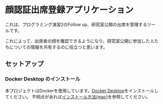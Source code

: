 # 顔認証出席登録アプリケーション
これは、プログラミング演習2のFollow up、研究室公開の出席を管理するツールです。

これによって、出席者の顔を確認できるようになり、研究室公開に参加した人たちについての情報を共有するのに役立つと思います。

## セットアップ
### Docker Desktop のインストール  
本プロジェクトはDockerを使用しています。[Docker Desktop](https://www.docker.com/ja-jp/products/docker-desktop/)をインストールしてください。
不明点があれば[インストール方法(mac)](https://matsuand.github.io/docs.docker.jp.onthefly/desktop/mac/install/)を参照してください。
### 

